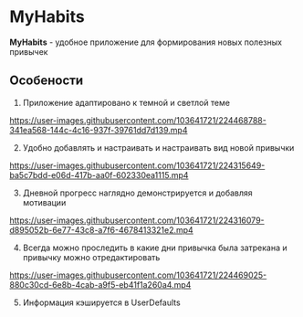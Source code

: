 # MyHabits

**MyHabits** - удобное приложение для формирования новых полезных привычек


## Особености

1. Приложение адаптировано к темной и светлой теме

https://user-images.githubusercontent.com/103641721/224468788-341ea568-144c-4c16-937f-39761dd7d139.mp4

2. Удобно добавлять и настраивать и настраивать вид новой привычки

https://user-images.githubusercontent.com/103641721/224315649-ba5c7bdd-e06d-417b-aa0f-602330ea1115.mp4

3. Дневной прогресс наглядно демонстрируется и добавляя мотивации

https://user-images.githubusercontent.com/103641721/224316079-d895052b-6e77-43c8-a7f6-4678413321e2.mp4

4. Всегда можно проследить в какие дни привычка была затрекана и привычку можно отредактировать   

https://user-images.githubusercontent.com/103641721/224469025-880c30cd-6e8b-4cab-a9f5-eb41f1a260a4.mp4

5. Информация кэшируется в UserDefaults



